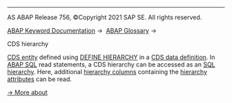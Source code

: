   

* * *

AS ABAP Release 756, ©Copyright 2021 SAP SE. All rights reserved.

[ABAP Keyword Documentation](javascript:call_link\('abenabap.htm'\)) →  [ABAP Glossary](javascript:call_link\('abenabap_glossary.htm'\)) → 

CDS hierarchy

[CDS entity](javascript:call_link\('abencds_entity_glosry.htm'\) "Glossary Entry") defined using [DEFINE HIERARCHY](javascript:call_link\('abencds_f1_define_hierarchy.htm'\)) in a [CDS data definition](javascript:call_link\('abencds_data_definition_glosry.htm'\) "Glossary Entry"). In [ABAP SQL](javascript:call_link\('abenabap_sql_glosry.htm'\) "Glossary Entry") read statements, a CDS hierarchy can be accessed as an [SQL hierarchy](javascript:call_link\('abensql_hierarchy_glosry.htm'\) "Glossary Entry"). Here, additional [hierarchy columns](javascript:call_link\('abenhierarchy_column_glosry.htm'\) "Glossary Entry") containing the [hierarchy attributes](javascript:call_link\('abenhierarchy_attribute_glosry.htm'\) "Glossary Entry") can be read.

[→ More about](javascript:call_link\('abencds_hierarchies.htm'\))